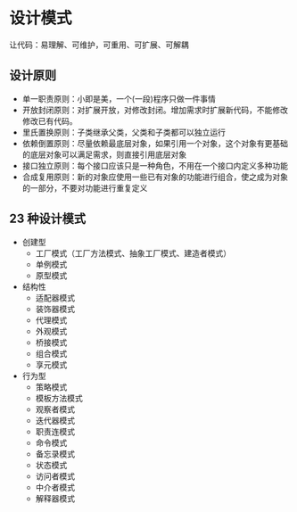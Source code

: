 # 设计模式

让代码：易理解、可维护，可重用、可扩展、可解耦

## 设计原则

- 单一职责原则：小即是美，一个(一段)程序只做一件事情
- 开放封闭原则：对扩展开放，对修改封闭。增加需求时扩展新代码，不能修改修改已有代码。
- 里氏置换原则：子类继承父类，父类和子类都可以独立运行
- 依赖倒置原则：尽量依赖最底层对象，如果引用一个对象，这个对象有更基础的底层对象可以满足需求，则直接引用底层对象
- 接口独立原则：每个接口应该只是一种角色，不用在一个接口内定义多种功能
- 合成复用原则：新的对象应使用一些已有对象的功能进行组合，使之成为对象的一部分，不要对功能进行重复定义

## 23 种设计模式

- 创建型
  - 工厂模式（工厂方法模式、抽象工厂模式、建造者模式）
  - 单例模式
  - 原型模式
- 结构性
  - 适配器模式
  - 装饰器模式
  - 代理模式
  - 外观模式
  - 桥接模式
  - 组合模式
  - 享元模式
- 行为型
  - 策略模式
  - 模板方法模式
  - 观察者模式
  - 迭代器模式
  - 职责连模式
  - 命令模式
  - 备忘录模式
  - 状态模式
  - 访问者模式
  - 中介者模式
  - 解释器模式
